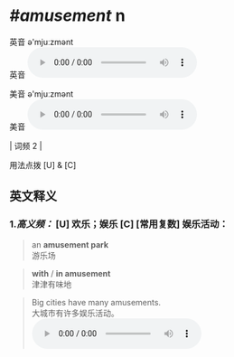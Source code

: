 # ***\#amusement*** n
英音 ə'mjuːzmənt  
英音
<audio src="./media/amusement-B.aac" controls="controls"></audio>

美音 ə'mjuːzmənt  
美音
<audio src="./media/amusement.aac" controls="controls"></audio>



| 词频 2 |  

用法点拨  [U] & [C]

英文释义
---
### 1.*高义频：* **[U] 欢乐；娱乐 [C] [常用复数] 娱乐活动：**  

 > an **amusement park**  
 > 游乐场    

 > **with** / **in amusement**  
 > 津津有味地    

 > Big cities have many amusements.  
 > 大城市有许多娱乐活动。    
<audio src="./media/1-amusement.aac" controls="controls"></audio>


